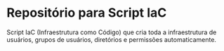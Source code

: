 # Repositório para Script IaC

Script IaC (Infraestrutura como Código) que cria toda a infraestrutura de usuários, grupos de usuários, diretórios e permissões automaticamente. 
